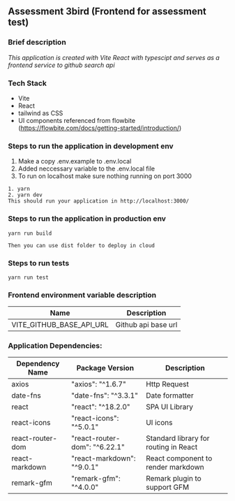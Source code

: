 ## Assessment 3bird (Frontend for assessment test)

### Brief description

_This application is created with Vite React with typescipt and serves as a frontend service to github search api_

### Tech Stack

- Vite
- React
- tailwind as CSS
- UI components referenced from flowbite (https://flowbite.com/docs/getting-started/introduction/)

### Steps to run the application in development env

1. Make a copy .env.example to .env.local
2. Added neccessary variable to the .env.local file
3. To run on localhost make sure nothing running on port 3000

```
1. yarn
2. yarn dev
This should run your application in http://localhost:3000/
```

### Steps to run the application in production env

```
yarn run build

Then you can use dist folder to deploy in cloud

```

### Steps to run tests

```
yarn run test
```

### Frontend environment variable description

| Name                     | Description         |
| ------------------------ | ------------------- |
| VITE_GITHUB_BASE_API_URL | Github api base url |

### Application Dependencies:

| Dependency Name  | Package Version               | Description                           |
| ---------------- | ----------------------------- | ------------------------------------- |
| axios            | "axios": "^1.6.7"             | Http Request                          |
| date-fns         | "date-fns": "^3.3.1"          | Date formatter                        |
| react            | "react": "^18.2.0"            | SPA UI Library                        |
| react-icons      | "react-icons": "^5.0.1"       | UI icons                              |
| react-router-dom | "react-router-dom": "^6.22.1" | Standard library for routing in React |
| react-markdown   | "react-markdown": "^9.0.1"    | React component to render markdown    |
| remark-gfm       | "remark-gfm": "^4.0.0"        | Remark plugin to support GFM          |
